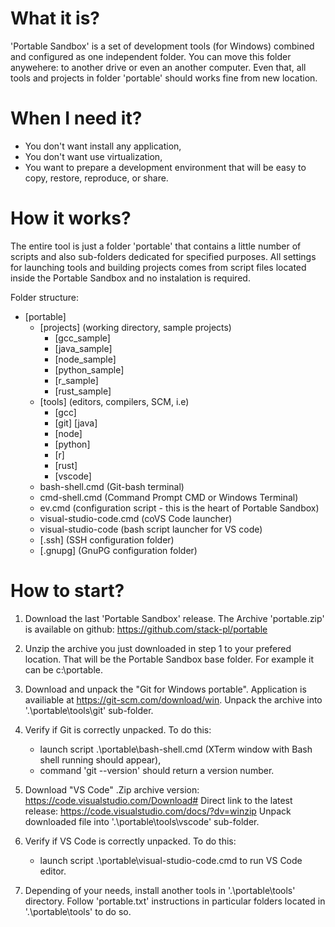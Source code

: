 # What it is?
'Portable Sandbox' is a set of development tools (for Windows) combined 
and configured as one independent folder. You can move this folder anywehere:
to another drive or even an another computer. Even that, all tools and projects in folder 'portable'
should works fine from new location.

# When I need it?
- You don't want install any application,
- You don't want use virtualization,
- You want to prepare a development environment that will be easy to copy,
  restore, reproduce, or share.

# How it works?
The entire tool is just a folder 'portable' that contains a little number of
scripts and also sub-folders dedicated for specified purposes. All settings 
for launching tools and building projects comes from script files located 
inside the Portable Sandbox and no instalation is required.

Folder structure:
   - [portable]
     - [projects]  (working directory, sample projects)
         - [gcc_sample] 
         - [java_sample] 
         - [node_sample]
         - [python_sample]
         - [r_sample]
         - [rust_sample]
      - [tools]  (editors, compilers, SCM, i.e)
         - [gcc]
         - [git]
          [java]
         - [node]
         - [python]
         - [r]
         - [rust]
         - [vscode]
       - bash-shell.cmd  (Git-bash terminal)
       - cmd-shell.cmd  (Command Prompt CMD or Windows Terminal)
       - ev.cmd (configuration script - this is the heart of Portable Sandbox)
       - visual-studio-code.cmd (coVS Code launcher)
       - visual-studio-code (bash script launcher for VS code)
       - [.ssh]  (SSH configuration folder)
       - [.gnupg]  (GnuPG configuration folder)

# How to start?
1. Download the last 'Portable Sandbox' release. The Archive 'portable.zip' 
   is available on github: https://github.com/stack-pl/portable

2. Unzip the archive you just downloaded in step 1 to your prefered location.
   That will be the Portable Sandbox base folder. For example it can be c:\portable.

3. Download and unpack the "Git for Windows portable".
   Application is availiable at https://git-scm.com/download/win.
   Unpack the archive into '.\portable\tools\git' sub-folder. 

4. Verify if Git is correctly unpacked.
   To do this:
   - launch script .\portable\bash-shell.cmd (XTerm window with Bash shell running should appear),
   - command 'git --version' should return a version number.

5. Download "VS Code" .Zip archive version:
   https://code.visualstudio.com/Download#
   Direct link to the latest release: 
   https://code.visualstudio.com/docs/?dv=winzip
   Unpack downloaded file into '.\portable\tools\vscode' sub-folder.

6. Verify if VS Code is correctly unpacked.
   To do this:
   - launch script .\portable\visual-studio-code.cmd to run VS Code editor.

7. Depending of your needs, install another tools in '.\portable\tools' directory.
   Follow 'portable.txt' instructions in particular folders located in '.\portable\tools' to do so.
